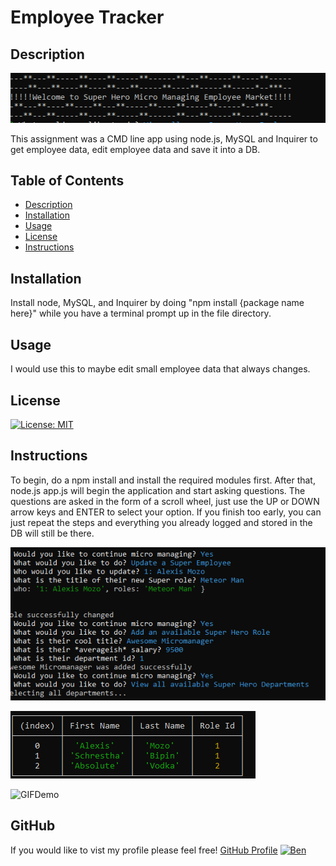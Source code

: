 
# Employee Tracker

## Description 
![Banner](./assets/Banner.PNG)<br/>

This assignment was a CMD line app using node.js, MySQL and Inquirer to get employee data, edit employee data and save it into a DB. 

## Table of Contents 

- [Description](#Description)
- [Installation](#installation)
- [Usage](#usage)
- [License](#license)
- [Instructions](#Instructions)
## Installation


Install node, MySQL, and Inquirer by doing "npm install {package name here}" while you have a terminal prompt up in the file directory.

## Usage

I would use this to maybe edit small employee data that always changes.

## License

[![License: MIT](https://img.shields.io/badge/License-MIT-yellow.svg)](https://opensource.org/licenses/MIT)<br/>


## Instructions

To begin, do a npm install and install the required modules first. After that, node.js app.js will begin the application and start asking questions. The questions are asked in the form of a scroll wheel, just use the UP or DOWN arrow keys and ENTER to select your option. If you finish too early, you can just repeat the steps and everything you already logged and stored in the DB will still be there. 

![Example](./assets/Example.PNG)<br/>

![Table](./assets/Table.PNG)<br/>

![GIFDemo](./assets/GIFdemo.gif)<br/>


## GitHub

If you would like to vist my profile please feel free!
[GitHub Profile](https://github.com/savagescoles)
[![Ben](https://github.com/savagescoles.png?size=200)](https://github.com/savagescoles)

